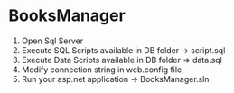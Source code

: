 # BooksManager


1. Open Sql Server
2. Execute SQL Scripts available in DB folder -> script.sql
3. Execute Data Scripts available in DB folder => data.sql
4. Modify connection string in web.config file
5. Run your asp.net application -> BooksManager.sln
